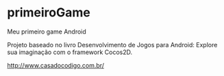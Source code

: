 primeiroGame
============

Meu primeiro game  Android

 Projeto baseado no livro Desenvolvimento de Jogos para Android: Explore sua imaginação com o framework Cocos2D.
 
 http://www.casadocodigo.com.br/
